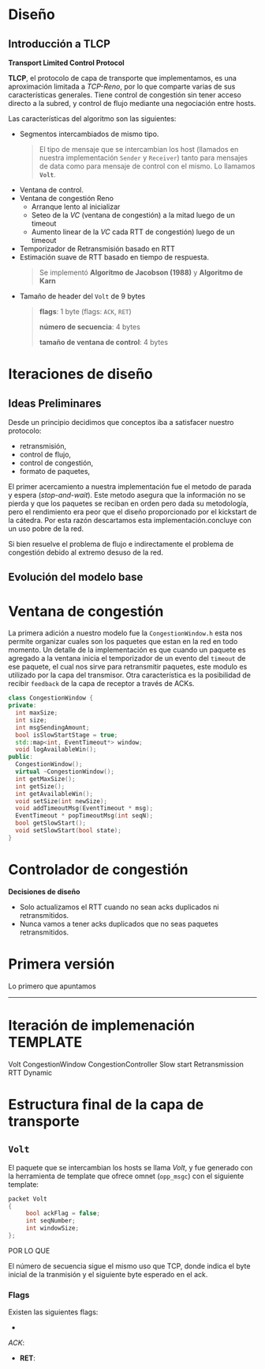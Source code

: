 # Diseño

## Introducción a TLCP

**Transport Limited Control Protocol**

**TLCP**, el protocolo de capa de transporte que implementamos, es una aproximación limitada a *TCP-Reno*, por lo que comparte varias de sus características generales. Tiene control de congestión sin tener acceso directo a la subred, y control de flujo mediante una negociación entre hosts.

Las características del algoritmo son las siguientes:

 * Segmentos intercambiados de mismo tipo.
   > El tipo de mensaje que se intercambian los host (llamados en nuestra implementación `Sender` y `Receiver`) tanto para mensajes de data como para mensaje de control con el mismo. Lo llamamos **`Volt`**.
 * Ventana de control.
 * Ventana de congestión Reno
   * Arranque lento al inicializar
   * Seteo de la *VC* (ventana de congestión) a la mitad luego de un timeout
   * Aumento linear de la *VC* cada RTT de congestión) luego de un timeout
 * Temporizador de Retransmisión basado en RTT
 * Estimación suave de RTT basado en tiempo de respuesta.
   > Se implementó **Algoritmo de Jacobson (1988)** y **Algoritmo de Karn**
 * Tamaño de header del `Volt` de 9 bytes
   > **flags**: 1 byte (flags: `ACK`, `RET`)
   >
   > **número de secuencia**: 4 bytes
   >
   > **tamaño de ventana de control**: 4 bytes

# Iteraciones de diseño

## Ideas Preliminares

Desde un principio decidimos que conceptos iba a satisfacer nuestro protocolo:
  - retransmisión,
  - control de flujo,
  - control de congestión,
  - formato de paquetes, 

El primer acercamiento a nuestra implementación fue el metodo de parada y espera (*stop-and-wait*). Este metodo asegura que la información no se pierda y que los paquetes se reciban en orden pero dada su metodología, pero el rendimiento era peor que el diseño proporcionado por el kickstart de la cátedra. Por esta razón descartamos esta implementación.concluye con un uso pobre de la red.

Si bien resuelve el problema de flujo e indirectamente el problema de congestión debido al extremo desuso de la red.

## Evolución del modelo base

# Ventana de congestión
La primera adición a nuestro modelo fue la `CongestionWindow.h` esta nos permite organizar cuales son los paquetes que estan en la red en todo momento. Un detalle de la implementación es que cuando un paquete es agregado a la ventana inicia el temporizador de un evento del `timeout` de ese paquete, el cual nos sirve para retransmitir paquetes, este modulo es utilizado por la capa del transmisor. Otra característica es la posibilidad de recibir `feedback` de la capa de receptor a través de ACKs.

```C++
class CongestionWindow {
private:
  int maxSize;
  int size;
  int msgSendingAmount;
  bool isSlowStartStage = true;
  std::map<int, EventTimeout*> window;
  void logAvailableWin();
public:
  CongestionWindow();
  virtual ~CongestionWindow();
  int getMaxSize();
  int getSize();
  int getAvailableWin();
  void setSize(int newSize);
  void addTimeoutMsg(EventTimeout * msg);
  EventTimeout * popTimeoutMsg(int seqN);
  bool getSlowStart();
  void setSlowStart(bool state);
}
```

# Controlador de congestión

**Decisiones de diseño**

- Solo actualizamos el RTT cuando no sean acks duplicados ni retransmitidos.
- Nunca vamos a tener acks duplicados que no seas paquetes retransmitidos.

# 

# Primera versión

Lo primero que apuntamos

----

# Iteración de implemenación TEMPLATE

Volt
CongestionWindow
CongestionController
Slow start
Retransmission
RTT Dynamic

# Estructura final de la capa de transporte

## `Volt`

El paquete que se intercambian los hosts se llama *Volt*, y fue generado con la herramienta de template que ofrece omnet (`opp_msgc`) con el siguiente template:

```C++
packet Volt
{
     bool ackFlag = false;
     int seqNumber;
     int windowSize;
};
```

POR LO QUE 

El número de secuencia sigue el mismo uso que TCP, donde indica el byte inicial de la tranmisión y el siguiente byte esperado en el ack.

### Flags

Existen las siguientes flags:

 * 
*ACK*:

 * **RET**:

